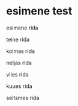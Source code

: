 # esimene test

esimene rida

teine rida

kolmas rida

neljas rida

viies rida

kuues rida

seitsmes rida
